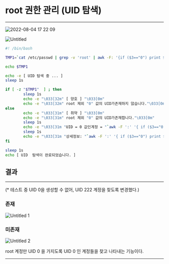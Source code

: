 # root 권한 관리 (UID 탐색)

---

![2022-08-04 17 22 09](https://user-images.githubusercontent.com/84123877/182799972-5a91a581-25d2-4df5-9f7e-111cf6f279b7.png)

![Untitled](https://user-images.githubusercontent.com/84123877/182795413-d36f3139-935a-40bc-8ca4-597d505c3968.png)

```bash
#! /bin/bash

TMP1=`cat /etc/passwd | grep -v 'root' | awk -F: '{if ($3=="0") print $0}'`

echo $TMP1

echo -e [ UID 탐색 중 ... ]
sleep 1s

if [ -z "$TMP1"  ] ; then
        sleep 1s
        echo -e "\033[32m" [ 양호 ] "\033[0m"
        echo -e "\033[32m" root 제외 "0" 값의 UID가존재하지 않습니다."\033[0m"
else
        echo -e "\033[31m" [ 취약 ] "\033[0m"
        echo -e "\033[31m" root 제외 "0" 값의 UID가존재합니다."\033[0m"
        sleep 1s
        echo -e "\033[31m "UID = 0 값인계정 = "`awk -F ':' '{ if ($3=="0") print $1 }' /etc/passwd`\033[0m"
        sleep 1s
        echo -e "\033[31m "상세정보: "`awk -F ':' '{ if ($3=="0") print $0 }' /etc/passwd`\033[0m"
fi

sleep 1s
echo [ UID  탐색이 완료되었습니다. ]
```

## 결과

---

(* 테스트 중 UID 0을 생성할 수 없어, UID 222 계정을 찾도록 변경했다.)

### 존재

![Untitled 1](https://user-images.githubusercontent.com/84123877/182795405-9bc4fbdb-77b6-4704-9088-959b0fbe5d91.png)

### 미존재

![Untitled 2](https://user-images.githubusercontent.com/84123877/182795410-cb9f2792-e20c-440e-b5f6-cdd0927be80d.png)

root 계정만 UID 0 을 가지도록 UID 0 인 계정들을 찾고 나타내는 기능이다.

---
